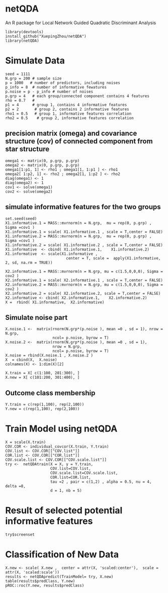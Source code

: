 # netQDA
An R package for Local Network Guided Quadratic Discriminant Analysis 

```{r setup}
library(devtools)
install_github("XuepingZhou/netQDA")
library(netQDA)
```

# Simulate Data
```{r echo= TRUE}
seed = 1111
N.grp = 200 # sample size 
p = 1000   # number of predictors, including noises 
p_info = 8  # number of informative fewatures 
p.noise = p - p_info # number of noises 
p.grp = 4   # each group/connected component contains 4 features 
rho = 0.7   # 
p1 = 4      # group 1, contains 4 informative features 
p2 = 2       # group 2, contains 2 informative features 
rho1 = 0.5   # group 1, informative features correlation
rho2 = 0.5    # group 2, informative features correlation
```

## precision matrix (omega) and covariance structure (cov) of connected component from star structure
```{r echo= TRUE}
omega1 <- matrix(0, p.grp, p.grp)
omega2 <- matrix(0, p.grp, p.grp)
omega1[1:p1, 1] <- rho1 ; omega1[1, 1:p1 ] <- rho1
omega2[ 1:p2, 1] <- rho2 ; omega2[1, 1:p2 ] <- rho2
diag(omega1) <- 1
diag(omega2) <- 1
cov1 <- solve(omega1)
cov2 <- solve(omega2)
```

## simulate informative features for the two groups
```{r echo= TRUE}
set.seed(seed)
X1.informative.1 = MASS::mvrnorm(n = N.grp,  mu = rep(0, p.grp) , Sigma =cov1 )
X1.informative.1 = scale( X1.informative.1 , scale = T,center = FALSE)
X1.informative.2 = MASS::mvrnorm(n = N.grp,  mu = rep(0, p.grp) , Sigma =cov1 )
X1.informative.2 = scale( X1.informative.2 , scale = T,center = FALSE)
X1.informative  <- cbind( X1.informative.1,    X1.informative.2)
X1.informative  <- scale(X1.informative ,
                           center = T, scale =  apply(X1.informative, 2, sd, na.rm = TRUE))
```

```{r echo= TRUE}
X2.informative.1 = MASS::mvrnorm(n = N.grp, mu = c(1.5,0,0,0), Sigma = cov2 )
X2.informative.1 = scale( X2.informative.1 , scale = T,center = FALSE)
X2.informative.2 = MASS::mvrnorm(n = N.grp, mu = c(1.5,0,0,0), Sigma = cov2 )
X2.informative.2 = scale( X2.informative.2, scale = T,center = FALSE)
X2.informative <- cbind( X2.informative.1,    X2.informative.2)
X =  rbind( X1.informative,  X2.informative)
```

## Simulate noise part  
```{r echo= TRUE}
X.noise.1 <-  matrix(rnorm(N.grp*(p.noise ), mean =0 , sd = 1), nrow = N.grp,
                     ncol= p.noise, byrow = T)
X.noise.2 <-  matrix(rnorm(N.grp*(p.noise ), mean =0 , sd = 1),
                     nrow = N.grp,
                     ncol= p.noise, byrow = T)
X.noise = rbind(X.noise.1 , X.noise.2 )
X  = cbind(X,  X.noise)
colnames(X) <- 1:dim(X)[2]

X.train = X[ c(1:100, 201:300), ]
X.new = X[ c(101:200, 301:400), ]
```

## Outcome class membership
```{r echo= TRUE}
Y.train = c(rep(1,100), rep(2,100))
Y.new = c(rep(1,100), rep(2,100))
```



# Train Model using netQDA
```{r echo= TRUE}
X = scale(X.train)
COV.COR <- individual_covcor(X.train, Y.train)
COV.list <- COV.COR[["COV.list"]]
COR.list <- COV.COR[["COR.list"]]
COV.scale.list <- COV.COR[["COV.scale.list"]]
try <-  netQDAtrain(X = X, y = Y.train,
                    COV.list=COV.list,
                    COV.scale.list=COV.scale.list,
                    COR.list=COR.list,
                    tau =2 , pair = c(1,2) , alpha = 0.5, nu = 4,  delta =8,
                    d = 1, nb = 5)
```

# Result of selected potential informative features 
```{r echo= TRUE}
try$screenset
```

# Classification of New Data


```{r echo= TRUE}
X.new <- scale( X.new ,  center = attr(X, 'scaled:center'),  scale = attr(X, 'scaled:scale'))
results <- netQDApredict(TrainModel= try, X.new)
table(results$predClass, Y.new)
pROC::roc(Y.new, results$predClass)
```





